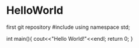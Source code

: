 # HelloWorld
first git repository
#include<iostream>
using namespace std;

int main(){
  cout<<"Hello World!"<<endl;
  return 0;
}
